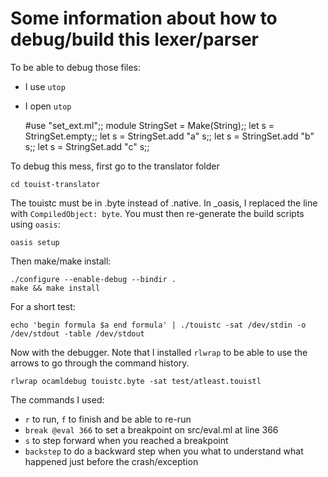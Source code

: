 Some information about how to debug/build this lexer/parser
===========================================================

To be able to debug those files:
- I use `utop`
- I open `utop`

    #use "set_ext.ml";;
	module StringSet = Make(String);;
	let s = StringSet.empty;;
	let s = StringSet.add "a" s;;
	let s = StringSet.add "b" s;;
	let s = StringSet.add "c" s;;
	
To debug this mess, first go to the translator folder
	
	cd touist-translator

The touistc must be in .byte instead of .native. In
_oasis, I replaced the line with `CompiledObject: byte`.
You must then re-generate the build scripts using `oasis`:

    oasis setup

Then make/make install:

	./configure --enable-debug --bindir .
	make && make install
	
For a short test:

    echo 'begin formula $a end formula' | ./touistc -sat /dev/stdin -o /dev/stdout -table /dev/stdout

Now with the debugger. Note that I installed `rlwrap` to be
able to use the arrows to go through the command history.

    rlwrap ocamldebug touistc.byte -sat test/atleast.touistl

The commands I used:
- `r` to run, `f` to finish and be able to re-run
- `break @eval 366` to set a breakpoint on src/eval.ml at line 366
- `s` to step forward when you reached a breakpoint
- `backstep` to do a backward step when you what to understand what 
  happened just before the crash/exception
  


